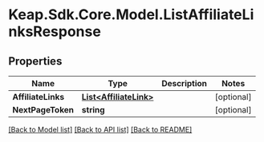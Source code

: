 # Keap.Sdk.Core.Model.ListAffiliateLinksResponse

## Properties

Name | Type | Description | Notes
------------ | ------------- | ------------- | -------------
**AffiliateLinks** | [**List&lt;AffiliateLink&gt;**](AffiliateLink.md) |  | [optional] 
**NextPageToken** | **string** |  | [optional] 

[[Back to Model list]](../README.md#documentation-for-models) [[Back to API list]](../README.md#documentation-for-api-endpoints) [[Back to README]](../README.md)

